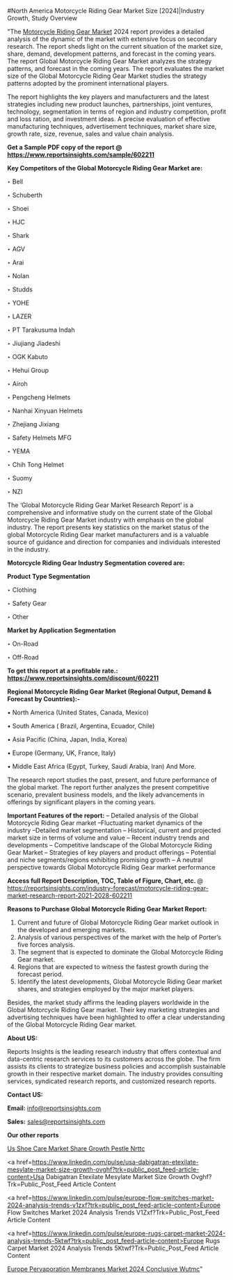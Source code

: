 #North America Motorcycle Riding Gear Market Size [2024]|Industry Growth, Study Overview

"The <a href=https://www.reportsinsights.com/sample/602211>Motorcycle Riding Gear Market</a> 2024 report provides a detailed analysis of the dynamic of the market with extensive focus on secondary research. The report sheds light on the current situation of the market size, share, demand, development patterns, and forecast in the coming years. The report Global Motorcycle Riding Gear Market analyzes the strategy patterns, and forecast in the coming years. The report evaluates the market size of the Global Motorcycle Riding Gear Market studies the strategy patterns adopted by the prominent international players.

The report highlights the key players and manufacturers and the latest strategies including new product launches, partnerships, joint ventures, technology, segmentation in terms of region and industry competition, profit and loss ration, and investment ideas. A precise evaluation of effective manufacturing techniques, advertisement techniques, market share size, growth rate, size, revenue, sales and value chain analysis.

<strong>Get a Sample PDF copy of the report @ <a href=https://www.reportsinsights.com/sample/602211 style=color:#0000ff;>https://www.reportsinsights.com/sample/602211</a></strong>

<strong>Key Competitors of the Global Motorcycle Riding Gear Market are:</strong>

‣ Bell

‣ Schuberth

‣ Shoei

‣ HJC

‣ Shark

‣ AGV

‣ Arai

‣ Nolan

‣ Studds

‣ YOHE

‣ LAZER

‣ PT Tarakusuma Indah

‣ Jiujiang Jiadeshi

‣ OGK Kabuto

‣ Hehui Group

‣ Airoh

‣ Pengcheng Helmets

‣ Nanhai Xinyuan Helmets

‣ Zhejiang Jixiang

‣ Safety Helmets MFG

‣ YEMA

‣ Chih Tong Helmet

‣ Suomy

‣ NZI

The ‘Global Motorcycle Riding Gear Market Research Report’ is a comprehensive and informative study on the current state of the Global Motorcycle Riding Gear Market industry with emphasis on the global industry. The report presents key statistics on the market status of the global Motorcycle Riding Gear market manufacturers and is a valuable source of guidance and direction for companies and individuals interested in the industry.

<strong>Motorcycle Riding Gear Industry Segmentation covered are:</strong>

<strong>Product Type Segmentation</strong>

‣ Clothing

‣ Safety Gear

‣ Other

<strong>Market by Application Segmentation</strong>

‣ On-Road

‣ Off-Road

<strong>To get this report at a profitable rate.: <a href=https://www.reportsinsights.com/discount/602211 style=color:#0000ff;>https://www.reportsinsights.com/discount/602211</a></strong>

<strong>Regional Motorcycle Riding Gear Market (Regional Output, Demand &amp; Forecast by Countries):-</strong>

• North America (United States, Canada, Mexico)

• South America ( Brazil, Argentina, Ecuador, Chile)

• Asia Pacific (China, Japan, India, Korea)

• Europe (Germany, UK, France, Italy)

• Middle East Africa (Egypt, Turkey, Saudi Arabia, Iran) And More.

The research report studies the past, present, and future performance of the global market. The report further analyzes the present competitive scenario, prevalent business models, and the likely advancements in offerings by significant players in the coming years.

<strong>Important Features of the report:</strong>
– Detailed analysis of the Global Motorcycle Riding Gear market
–Fluctuating market dynamics of the industry
–Detailed market segmentation
– Historical, current and projected market size in terms of volume and value
– Recent industry trends and developments
– Competitive landscape of the Global Motorcycle Riding Gear Market
– Strategies of key players and product offerings
– Potential and niche segments/regions exhibiting promising growth
– A neutral perspective towards Global Motorcycle Riding Gear market performance

<strong>Access full Report Description, TOC, Table of Figure, Chart, etc. </strong>@   <a href=https://reportsinsights.com/industry-forecast/motorcycle-riding-gear-market-research-report-2021-2028-602211 style=color:#0000ff;>https://reportsinsights.com/industry-forecast/motorcycle-riding-gear-market-research-report-2021-2028-602211</a>

<strong>Reasons to Purchase Global Motorcycle Riding Gear Market Report:</strong>
1. Current and future of Global Motorcycle Riding Gear market outlook in the developed and emerging markets.
2. Analysis of various perspectives of the market with the help of Porter’s five forces analysis.
3. The segment that is expected to dominate the Global Motorcycle Riding Gear market.
4. Regions that are expected to witness the fastest growth during the forecast period.
5. Identify the latest developments, Global Motorcycle Riding Gear market shares, and strategies employed by the major market players.

Besides, the market study affirms the leading players worldwide in the Global Motorcycle Riding Gear market. Their key marketing strategies and advertising techniques have been highlighted to offer a clear understanding of the Global Motorcycle Riding Gear market.

<strong><strong>About US</strong>:</strong>

Reports Insights is the leading research industry that offers contextual and data-centric research services to its customers across the globe. The firm assists its clients to strategize business policies and accomplish sustainable growth in their respective market domain. The industry provides consulting services, syndicated research reports, and customized research reports.

<strong>Contact US:</strong>

<p class=><b>Email:</b> <a href=mailto:info@reportsinsights.com>info@reportsinsights.com</a></p>
<p class=><b>Sales:</b> <a href=mailto:sales@reportsinsights.com>sales@reportsinsights.com</a></p>

<strong>Our other reports</strong>

<a href=https://www.linkedin.com/pulse/us-shoe-care-market-share-growth-pestle-nrttc/>Us Shoe Care Market Share Growth Pestle Nrttc</a>

<a href=https://www.linkedin.com/pulse/usa-dabigatran-etexilate-mesylate-market-size-growth-ovghf?trk=public_post_feed-article-content>Usa Dabigatran Etexilate Mesylate Market Size Growth Ovghf?Trk=Public_Post_Feed Article Content</a>

<a href=https://www.linkedin.com/pulse/europe-flow-switches-market-2024-analysis-trends-v1zxf?trk=public_post_feed-article-content>Europe Flow Switches Market 2024 Analysis Trends V1Zxf?Trk=Public_Post_Feed Article Content</a>

<a href=https://www.linkedin.com/pulse/europe-rugs-carpet-market-2024-analysis-trends-5ktwf?trk=public_post_feed-article-content>Europe Rugs Carpet Market 2024 Analysis Trends 5Ktwf?Trk=Public_Post_Feed Article Content</a>

<a href=https://www.linkedin.com/pulse/europe-pervaporation-membranes-market-2024-conclusive-wutmc/>Europe Pervaporation Membranes Market 2024 Conclusive Wutmc</a>"
